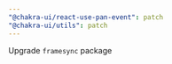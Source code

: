 ```yaml
---
"@chakra-ui/react-use-pan-event": patch
"@chakra-ui/utils": patch
---
```


Upgrade `framesync` package
